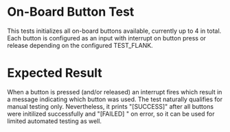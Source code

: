 # On-Board Button Test

This tests initializes all on-board buttons available, currently up to 4 in
total. Each button is configured as an input with interrupt on button press
or release depending on the configured TEST_FLANK.

# Expected Result

When a button is pressed (and/or released) an interrupt fires which result in
a message indicating which button was used. The test naturally qualifies for
manual testing only. Nevertheless, it prints "[SUCCESS]" after all buttons
were initilized successfully and "[FAILED] <msg>" on error, so it can be used
for limited automated testing as well.
